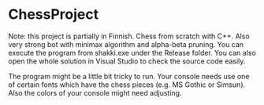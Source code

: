 # ChessProject
Note: this project is partially in Finnish.
Chess from scratch with C++. Also very strong bot with minimax algorithm and alpha-beta pruning.
You can execute the program from shakki.exe under the Release folder.
You can also open the whole solution in Visual Studio to check the source code easily.

The program might be a little bit tricky to run. Your console needs use one of certain fonts which have the chess pieces (e.g. MS Gothic or Simsun).
Also the colors of your console might need adjusting.


